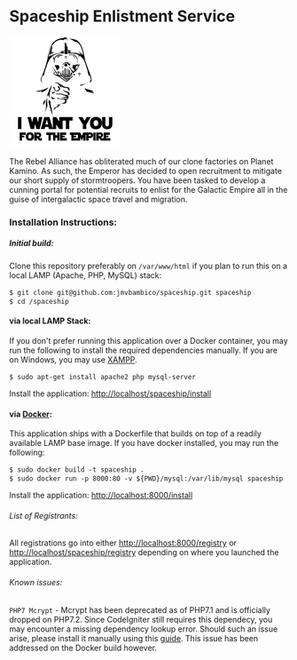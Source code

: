 # Spaceship Enlistment Service

![GitHub Logo](/splash.jpg)

The Rebel Alliance has obliterated much of our clone factories on Planet Kamino. As such, the Emperor has decided to open recruitment to mitigate our short supply of stormtroopers. You have been tasked to develop a cunning portal for potential recruits to enlist for the Galactic Empire all in the guise of intergalactic space travel and migration.

### Installation Instructions:

##### Initial build:
Clone this repository preferably on `/var/www/html` if you plan to run this on a local LAMP (Apache, PHP, MySQL) stack:
```
$ git clone git@github.com:jmvbambico/spaceship.git spaceship
$ cd /spaceship
```

#### via local LAMP Stack:
If you don't prefer running this application over a Docker container, you may run the following to install the required dependencies manually. If you are on Windows, you may use [XAMPP](https://www.apachefriends.org/index.html).
```
$ sudo apt-get install apache2 php mysql-server
```
Install the application: <http://localhost/spaceship/install>

#### via [Docker](https://docs.docker.com/install/):
This application ships with a Dockerfile that builds on top of a readily available LAMP base image. If you have docker installed, you may run the following:
```
$ sudo docker build -t spaceship .
$ sudo docker run -p 8000:80 -v ${PWD}/mysql:/var/lib/mysql spaceship
```
Install the application: <http://localhost:8000/install>

###### List of Registrants:
All registrations go into either <http://localhost:8000/registry> or <http://localhost/spaceship/registry> depending on where you launched the application.

###### Known issues:
`PHP7 Mcrypt` - Mcrypt has been deprecated as of PHP7.1 and is officially dropped on PHP7.2. Since CodeIgniter still requires this dependecy, you may encounter a missing dependency lookup error. Should such an issue arise, please install it manually using this [guide](https://stackoverflow.com/questions/34083470/php7-laravel-mcrypt-issue). This issue has been addressed on the Docker build however.
